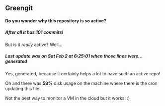 ## Greengit

#### Do you wonder why this repository is so active?

##### After all it has 101 commits!

But is it *really* active? Well...

##### Last update was on Sat Feb 2 at 6:25:01 when those lines were... generated

Yes, generated, because it certainly helps a lot to have such an active repo!

Oh and there was **58%** disk usage on the machine
where there is the cron updating this file.

Not the best way to monitor a VM in the cloud but it works! :)
